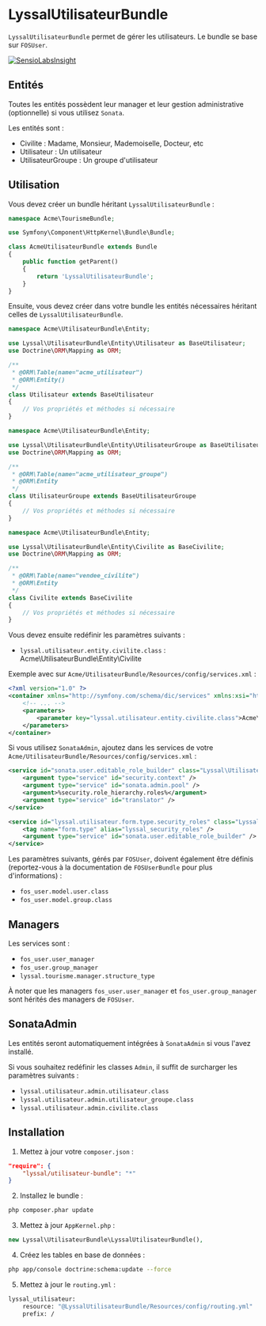 # LyssalUtilisateurBundle

`LyssalUtilisateurBundle` permet de gérer les utilisateurs. Le bundle se base sur `FOSUser`.

[![SensioLabsInsight](https://insight.sensiolabs.com/projects/b8d0b0d0-f8ad-439a-94de-d33414d9f6cc/small.png)](https://insight.sensiolabs.com/projects/b8d0b0d0-f8ad-439a-94de-d33414d9f6cc)


## Entités

Toutes les entités possèdent leur manager et leur gestion administrative (optionnelle) si vous utilisez `Sonata`.

Les entités sont :
* Civilite : Madame, Monsieur, Mademoiselle, Docteur, etc
* Utilisateur : Un utilisateur
* UtilisateurGroupe : Un groupe d'utilisateur


## Utilisation

Vous devez créer un bundle héritant `LyssalUtilisateurBundle` :

```php
namespace Acme\TourismeBundle;

use Symfony\Component\HttpKernel\Bundle\Bundle;

class AcmeUtilisateurBundle extends Bundle
{
    public function getParent()
    {
        return 'LyssalUtilisateurBundle';
    }
}
```

Ensuite, vous devez créer dans votre bundle les entités nécessaires héritant celles de `LyssalUtilisateurBundle`.

```php
namespace Acme\UtilisateurBundle\Entity;

use Lyssal\UtilisateurBundle\Entity\Utilisateur as BaseUtilisateur;
use Doctrine\ORM\Mapping as ORM;

/**
 * @ORM\Table(name="acme_utilisateur")
 * @ORM\Entity()
 */
class Utilisateur extends BaseUtilisateur
{
    // Vos propriétés et méthodes si nécessaire
}

```
```php
namespace Acme\UtilisateurBundle\Entity;

use Lyssal\UtilisateurBundle\Entity\UtilisateurGroupe as BaseUtilisateurGroupe;
use Doctrine\ORM\Mapping as ORM;

/**
 * @ORM\Table(name="acme_utilisateur_groupe")
 * @ORM\Entity
 */
class UtilisateurGroupe extends BaseUtilisateurGroupe
{
    // Vos propriétés et méthodes si nécessaire
}
```
```php
namespace Acme\UtilisateurBundle\Entity;

use Lyssal\UtilisateurBundle\Entity\Civilite as BaseCivilite;
use Doctrine\ORM\Mapping as ORM;

/**
 * @ORM\Table(name="vendee_civilite")
 * @ORM\Entity
 */
class Civilite extends BaseCivilite
{
    // Vos propriétés et méthodes si nécessaire
}
```

Vous devez ensuite redéfinir les paramètres suivants :
* `lyssal.utilisateur.entity.civilite.class` : Acme\UtilisateurBundle\Entity\Civilite

Exemple avec sur `Acme/UtilisateurBundle/Resources/config/services.xml` :

```xml
<?xml version="1.0" ?>
<container xmlns="http://symfony.com/schema/dic/services" xmlns:xsi="http://www.w3.org/2001/XMLSchema-instance" xsi:schemaLocation="http://symfony.com/schema/dic/services http://symfony.com/schema/dic/services/services-1.0.xsd">
    <!-- ... -->
    <parameters>
        <parameter key="lyssal.utilisateur.entity.civilite.class">Acme\UtilisateurBundle\Entity\Civilite</parameter>
    </parameters>
</container>
```

Si vous utilisez `SonataAdmin`, ajoutez dans les services de votre `Acme/UtilisateurBundle/Resources/config/services.xml` :

```xml
<service id="sonata.user.editable_role_builder" class="Lyssal\UtilisateurBundle\Security\EditableRolesBuilder">
    <argument type="service" id="security.context" />
    <argument type="service" id="sonata.admin.pool" />
    <argument>%security.role_hierarchy.roles%</argument>
    <argument type="service" id="translator" />
</service>

<service id="lyssal.utilisateur.form.type.security_roles" class="Lyssal\UtilisateurBundle\Form\Type\SecurityRolesType">
    <tag name="form.type" alias="lyssal_security_roles" />
    <argument type="service" id="sonata.user.editable_role_builder" />
</service>
```


Les paramètres suivants, gérés par `FOSUser`, doivent également être définis (reportez-vous à la documentation de `FOSUserBundle` pour plus d'informations) :
* `fos_user.model.user.class`
* `fos_user.model.group.class`


## Managers

Les services sont :
* `fos_user.user_manager`
* `fos_user.group_manager`
* `lyssal.tourisme.manager.structure_type`

À noter que les managers `fos_user.user_manager` et `fos_user.group_manager` sont hérités des managers de `FOSUser`.


## SonataAdmin

Les entités seront automatiquement intégrées à `SonataAdmin` si vous l'avez installé.

Si vous souhaitez redéfinir les classes `Admin`, il suffit de surcharger les paramètres suivants :
* `lyssal.utilisateur.admin.utilisateur.class`
* `lyssal.utilisateur.admin.utilisateur_groupe.class`
* `lyssal.utilisateur.admin.civilite.class`


## Installation

1. Mettez à jour votre `composer.json` :
```json
"require": {
    "lyssal/utilisateur-bundle": "*"
}
```
2. Installez le bundle :
```sh
php composer.phar update
```
3. Mettez à jour `AppKernel.php` :
```php
new Lyssal\UtilisateurBundle\LyssalUtilisateurBundle(),
```
4. Créez les tables en base de données :
```sh
php app/console doctrine:schema:update --force
```
5. Mettez à jour le `routing.yml` :
```sh
lyssal_utilisateur:
    resource: "@LyssalUtilisateurBundle/Resources/config/routing.yml"
    prefix: /
```
